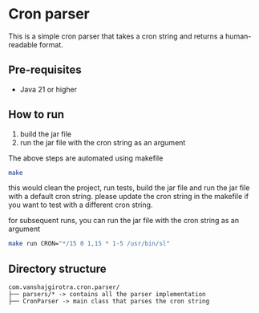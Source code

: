 # Cron parser
This is a simple cron parser that takes a cron string and returns a human-readable format.

## Pre-requisites
- Java 21 or higher

## How to run
1. build the jar file
2. run the jar file with the cron string as an argument

The above steps are automated using makefile
```bash
make
```
this would clean the project, run tests, build the jar file and run the jar file with a default cron string.
please update the cron string in the makefile if you want to test with a different cron string.

for subsequent runs, you can run the jar file with the cron string as an argument
```bash
make run CRON="*/15 0 1,15 * 1-5 /usr/bin/sl"
```

## Directory structure
```
com.vanshajgirotra.cron.parser/
├── parsers/* -> contains all the parser implementation
├── CronParser -> main class that parses the cron string
```

